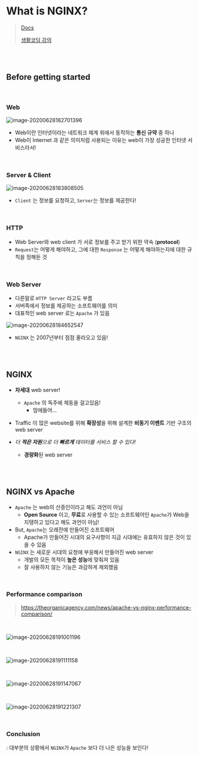 # What is NGINX?

> [Docs](https://www.nginx.com/resources/glossary/nginx/)
>
> [생활코딩 강의](https://opentutorials.org/module/384/3462)

<br>

<br>

## Before getting started

<br>

### Web

![image-20200628182701396](../../images/image-20200628182701396.png)

- Web이란 인터넷이라는 네트워크 체계 위에서 동작하는 **통신 규약** 중 하나
- Web이 Internet 과 같은 의미처럼 사용되는 이유는 web이 가장 성공한 인터넷 서비스라서!

<br>

### Server & Client

![image-20200628183808505](../../images/image-20200628183808505.png)

- `Client` 는 정보를 요청하고, `Server`는 정보를 제공한다!

<br>

### HTTP

- Web Server와 web client 가 서로 정보를 주고 받기 위한 약속 (**protocol**)
- `Request`는 어떻게 해야하고, 그에 대한 `Response` 는 어떻게 해야하는지에 대한 규칙을 정해둔 것

<br>

### Web Server

- 다른말로 `HTTP Server` 라고도 부름
- 서버족에서 정보를 제공하는 소프트웨어를 의미
- 대표적인 web server 로는 `Apache` 가 있음

![image-20200628184652547](../../images/image-20200628184652547.png)

- `NGINX` 는 2007년부터 점점 올라오고 있음!

<br>

<br>

## NGINX

- **차세대** web server!
  - `Apache` 의 독주에 제동을 걸고있음!
    - 맘에들어...

- Traffic 이 많은 website를 위해 **확장성**을 위해 설계한 **비동기 이벤트** 기반 구조의 web server

- *더 **적은 자원**으로 더 **빠르게** 데이터를 서비스 할 수 있다!*
  - **경량화**된 web server

<br>

<br>

## NGINX vs Apache

- `Apache` 는 web의 산증인이라고 해도 과언이 아님
  - **Open Source** 이고, **무료**로 사용할 수 있는 소프트웨어인 `Apache`가 Web을 지탱하고 있다고 해도 과언이 아님!
- But, `Apache`는 오래전에 만들어진 소프트웨어
  - Apache가 만들어진 시대의 요구사항이 지금 시대에는 유효하지 않은 것이 있을 수 있음
- `NGINX` 는 새로운 시대의 요청에 부응해서 만들어진 web server
  - 개발의 모든 목적이 **높은 성능**에 맞춰져 있음
  - 잘 사용하지 않는 기능은 과감하게 제외했음

<br>

### Performance comparison

> https://theorganicagency.com/news/apache-vs-nginx-performance-comparison/

<br>

![image-20200628191001196](../../images/image-20200628191001196.png)

<br>

![image-20200628191111158](../../images/image-20200628191111158.png)

<br>

![image-20200628191147067](../../images/image-20200628191147067.png)

<br>

![image-20200628191221307](../../images/image-20200628191221307.png)

<br>

### Conclusion

: 대부분의 상황에서 `NGINX`가 `Apache` 보다 더 나은 성능을 보인다!